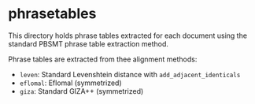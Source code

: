 # phrasetables

This directory holds phrase tables extracted for each document using the standard PBSMT phrase table extraction method.

Phrase tables are extracted from thee alignment methods:
* `leven`: Standard Levenshtein distance with `add_adjacent_identicals`
* `eflomal`: Eflomal (symmetrized)
* `giza`: Standard GIZA++ (symmetrized)
